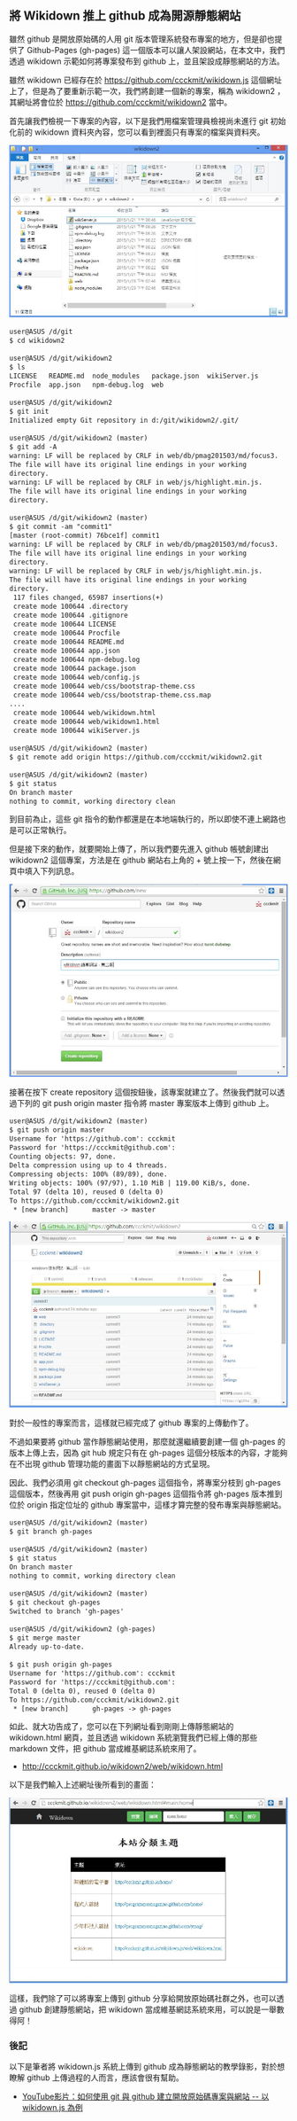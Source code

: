 ## 將 Wikidown 推上 github 成為開源靜態網站

雖然 github 是開放原始碼的人用  git 版本管理系統發布專案的地方，但是卻也提供了 Github-Pages (gh-pages) 這一個版本可以讓人架設網站，在本文中，我們透過 wikidown 示範如何將專案發布到 github 上，並且架設成靜態網站的方法。

雖然 wikidown 已經存在於 <https://github.com/ccckmit/wikidown.js> 這個網址上了，但是為了要重新示範一次，我們將創建一個新的專案，稱為 wikidown2 ，其網址將會位於 <https://github.com/ccckmit/wikidown2> 當中。

首先讓我們檢視一下專案的內容，以下是我們用檔案管理員檢視尚未進行 git 初始化前的 wikidown 資料夾內容，您可以看到裡面只有專案的檔案與資料夾。

![圖、wikidown 專案內容的檢視](wikidownExplorer.jpg)

```
user@ASUS /d/git
$ cd wikidown2

user@ASUS /d/git/wikidown2
$ ls
LICENSE   README.md  node_modules   package.json  wikiServer.js
Procfile  app.json   npm-debug.log  web

user@ASUS /d/git/wikidown2
$ git init
Initialized empty Git repository in d:/git/wikidown2/.git/

user@ASUS /d/git/wikidown2 (master)
$ git add -A
warning: LF will be replaced by CRLF in web/db/pmag201503/md/focus3.
The file will have its original line endings in your working directory.
warning: LF will be replaced by CRLF in web/js/highlight.min.js.
The file will have its original line endings in your working directory.

user@ASUS /d/git/wikidown2 (master)
$ git commit -am "commit1"
[master (root-commit) 76bce1f] commit1
warning: LF will be replaced by CRLF in web/db/pmag201503/md/focus3.
The file will have its original line endings in your working directory.
warning: LF will be replaced by CRLF in web/js/highlight.min.js.
The file will have its original line endings in your working directory.
 117 files changed, 65987 insertions(+)
 create mode 100644 .directory
 create mode 100644 .gitignore
 create mode 100644 LICENSE
 create mode 100644 Procfile
 create mode 100644 README.md
 create mode 100644 app.json
 create mode 100644 npm-debug.log
 create mode 100644 package.json
 create mode 100644 web/config.js
 create mode 100644 web/css/bootstrap-theme.css
 create mode 100644 web/css/bootstrap-theme.css.map
....
 create mode 100644 web/wikidown.html
 create mode 100644 web/wikidown1.html
 create mode 100644 wikiServer.js

user@ASUS /d/git/wikidown2 (master)
$ git remote add origin https://github.com/ccckmit/wikidown2.git

user@ASUS /d/git/wikidown2 (master)
$ git status
On branch master
nothing to commit, working directory clean
```

到目前為止，這些 git 指令的動作都還是在本地端執行的，所以即使不連上網路也是可以正常執行。

但是接下來的動作，就要開始上傳了，所以我們要先進入 github 帳號創建出  wikidown2 這個專案，方法是在 github 網站右上角的 + 號上按一下，然後在網頁中填入下列訊息。

![圖、在 github 帳號內建立 wikidown2 的專案](wikidown_github_create.jpg)

接著在按下 create repository 這個按鈕後，該專案就建立了。然後我們就可以透過下列的 git push origin master 指令將 master 專案版本上傳到 github 上。

```
user@ASUS /d/git/wikidown2 (master)
$ git push origin master
Username for 'https://github.com': ccckmit
Password for 'https://ccckmit@github.com':
Counting objects: 97, done.
Delta compression using up to 4 threads.
Compressing objects: 100% (89/89), done.
Writing objects: 100% (97/97), 1.10 MiB | 119.00 KiB/s, done.
Total 97 (delta 10), reused 0 (delta 0)
To https://github.com/ccckmit/wikidown2.git
 * [new branch]      master -> master
```

![圖、已經上傳完畢後的 wikidown2 專案(master版)](wikidown_github_project_page.jpg)

對於一般性的專案而言，這樣就已經完成了 github 專案的上傳動作了。

不過如果要將 github 當作靜態網站使用，那麼就還繼續要創建一個 gh-pages 的版本上傳上去，因為 git hub 規定只有在 gh-pages 這個分枝版本的內容，才能夠在不出現 github 管理功能的畫面下以靜態網站的方式呈現。

因此、我們必須用 git checkout gh-pages 這個指令，將專案分枝到 gh-pages 這個版本，然後再用 git push origin gh-pages 這個指令將 gh-pages 版本推到位於 origin 指定位址的 github 專案當中，這樣才算完整的發布專案與靜態網站。

```
user@ASUS /d/git/wikidown2 (master)
$ git branch gh-pages

user@ASUS /d/git/wikidown2 (master)
$ git status
On branch master
nothing to commit, working directory clean

user@ASUS /d/git/wikidown2 (master)
$ git checkout gh-pages
Switched to branch 'gh-pages'

user@ASUS /d/git/wikidown2 (gh-pages)
$ git merge master
Already up-to-date.

$ git push origin gh-pages
Username for 'https://github.com': ccckmit
Password for 'https://ccckmit@github.com':
Total 0 (delta 0), reused 0 (delta 0)
To https://github.com/ccckmit/wikidown2.git
 * [new branch]      gh-pages -> gh-pages
```

如此、就大功告成了，您可以在下列網址看到剛剛上傳靜態網站的 wikidown.html 網頁，並且透過 wikidown 系統瀏覽我們已經上傳的那些 markdown 文件，把 github 當成維基網誌系統來用了。

* <http://ccckmit.github.io/wikidown2/web/wikidown.html>

以下是我們輸入上述網址後所看到的畫面：

![圖、在 github 上的 wikidown2 靜態網站首頁](wikidown2homepage.jpg)

這樣，我們除了可以將專案上傳到 github 分享給開放原始碼社群之外，也可以透過 github 創建靜態網站，把 wikidown 當成維基網誌系統來用，可以說是一舉數得阿！

### 後記

以下是筆者將 wikidown.js 系統上傳到 github 成為靜態網站的教學錄影，對於想瞭解 github 上傳過程的人而言，應該會很有幫助。

* [YouTube影片：如何使用 git 與 github 建立開放原始碼專案與網站 -- 以 wikidown.js 為例 ]( http://youtu.be/ZzCDx28-P9Y)



